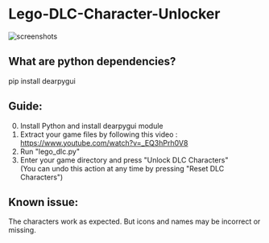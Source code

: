 # Lego-DLC-Character-Unlocker
![screenshots](https://media.discordapp.net/attachments/706932420615864332/1118094691360059412/image.png?width=621&height=460)

## What are python dependencies?
pip install dearpygui

## Guide:
0) Install Python and install dearpygui module
1) Extract your game files by following this video : https://www.youtube.com/watch?v=_EQ3hPrh0V8
2) Run "lego_dlc.py"
3) Enter your game directory and press "Unlock DLC Characters"  
(You can undo this action at any time by pressing "Reset DLC Characters")

## Known issue:  
The characters work as expected.
But icons and names may be incorrect or missing.  
